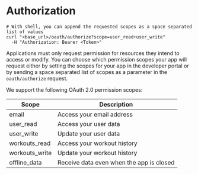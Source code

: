 # Authorization

```shell
# With shell, you can append the requested scopes as a space separated list of values
curl "<base_url>/oauth/authorize?scope=user_read+user_write"
  -H "Authorization: Bearer <Token>"
```

Applications must only request permission for resources they intend to access or modify. You can choose which permission scopes your app will request either by setting the scopes for your app in the developer portal or by sending a space separated list of scopes as a parameter in the `oauth/authorize` request.

We support the following OAuth 2.0 permission scopes:


Scope | Description
---------- | -------
email | Access your email address
user_read	| Access your user data
user_write	| Update your user data
workouts_read	| Access your workout history 
workouts_write	| Update your workout history
offline_data    | Receive data even when the app is closed
